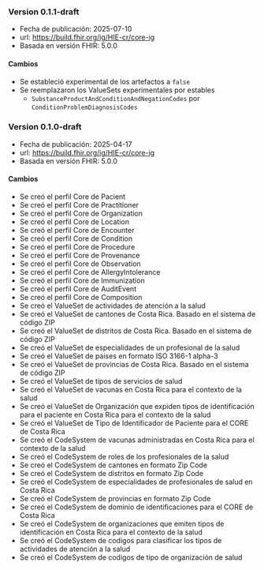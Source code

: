### Version 0.1.1-draft 
- Fecha de publicación: 2025-07-10
- url: <https://build.fhir.org/ig/HIE-cr/core-ig>
- Basada en versión FHIR: 5.0.0

#### Cambios
- Se estableció experimental de los artefactos a `false`
- Se reemplazaron los ValueSets experimentales por estables
  - `SubstanceProductAndConditionAndNegationCodes` por `ConditionProblemDiagnosisCodes`

### Version 0.1.0-draft 
- Fecha de publicación: 2025-04-17
- url: <https://build.fhir.org/ig/HIE-cr/core-ig>
- Basada en versión FHIR: 5.0.0

#### Cambios
- Se creó el perfil Core de Pacient
- Se creó el perfil Core de Practitioner
- Se creó el perfil Core de Organization
- Se creó el perfil Core de Location
- Se creó el perfil Core de Encounter
- Se creó el perfil Core de Condition
- Se creó el perfil Core de Procedure
- Se creó el perfil Core de Provenance
- Se creó el perfil Core de Observation
- Se creó el perfil Core de AllergyIntolerance
- Se creó el perfil Core de Immunization
- Se creó el perfil Core de AuditEvent
- Se creó el perfil Core de Composition
- Se creó el ValueSet de actividades de atención a la salud
- Se creó el ValueSet de cantones de Costa Rica. Basado en el sistema de código ZIP
- Se creó el ValueSet de distritos de Costa Rica. Basado en el sistema de código ZIP
- Se creó el ValueSet de especialidades de un profesional de la salud
- Se creó el ValueSet de paises en formato ISO 3166-1 alpha-3
- Se creó el ValueSet de provincias de Costa Rica. Basado en el sistema de código ZIP
- Se creó el ValueSet de tipos de servicios de salud
- Se creó el ValueSet de vacunas en Costa Rica para el contexto de la salud
- Se creó el ValueSet de Organización que expiden tipos de identificación para el paciente en Costa Rica para el contexto de la salud
- Se creó el ValueSet de Tipo de Identificador de Paciente para el CORE de Costa Rica
- Se creó el CodeSystem de vacunas administradas en Costa Rica para el contexto de la salud
- Se creó el CodeSystem de roles de los profesionales de la salud
- Se creó el CodeSystem de cantones en formato Zip Code
- Se creó el CodeSystem de distritos en formato Zip Code
- Se creó el CodeSystem de especialidades de profesionales de salud en Costa Rica
- Se creó el CodeSystem de provincias en formato Zip Code
- Se creó el CodeSystem de dominio de identificaciones para el CORE de Costa Rica
- Se creó el CodeSystem de organizaciones que emiten tipos de identificación en Costa Rica para el contexto de la salud
- Se creó el CodeSystem de codigos para clasificar los tipos de actividades de atención a la salud
- Se creó el CodeSystem de codigos de tipo de organización de salud
